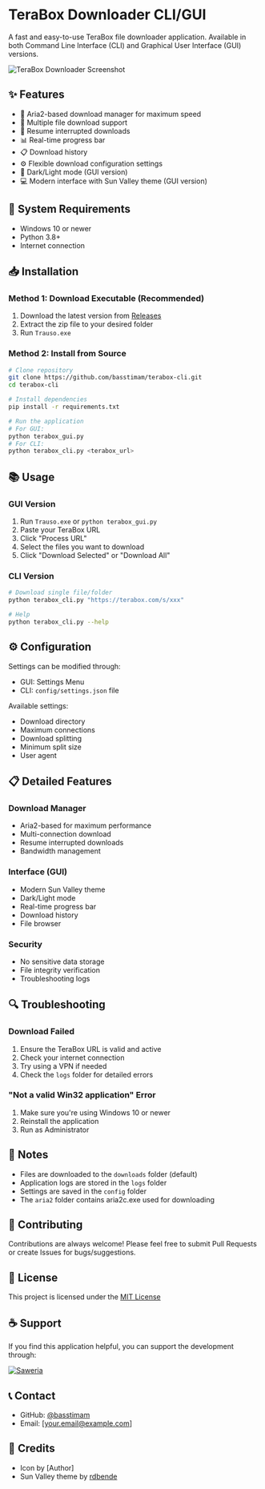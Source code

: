 # TeraBox Downloader CLI/GUI

A fast and easy-to-use TeraBox file downloader application. Available in both Command Line Interface (CLI) and Graphical User Interface (GUI) versions.

![TeraBox Downloader Screenshot](screenshots/app.png)

## ✨ Features

- 🚀 Aria2-based download manager for maximum speed
- 📂 Multiple file download support
- 🎯 Resume interrupted downloads
- 📊 Real-time progress bar
- 📋 Download history
- ⚙️ Flexible download configuration settings
- 🌙 Dark/Light mode (GUI version)
- 💻 Modern interface with Sun Valley theme (GUI version)

## 🔧 System Requirements

- Windows 10 or newer
- Python 3.8+
- Internet connection

## 📥 Installation

### Method 1: Download Executable (Recommended)

1. Download the latest version from [Releases](https://github.com/basstimam/terabox-cli/releases)
2. Extract the zip file to your desired folder
3. Run `Trauso.exe`

### Method 2: Install from Source

```bash
# Clone repository
git clone https://github.com/basstimam/terabox-cli.git
cd terabox-cli

# Install dependencies
pip install -r requirements.txt

# Run the application
# For GUI:
python terabox_gui.py
# For CLI:
python terabox_cli.py <terabox_url>
```

## 📚 Usage

### GUI Version

1. Run `Trauso.exe` or `python terabox_gui.py`
2. Paste your TeraBox URL
3. Click "Process URL"
4. Select the files you want to download
5. Click "Download Selected" or "Download All"

### CLI Version

```bash
# Download single file/folder
python terabox_cli.py "https://terabox.com/s/xxx"

# Help
python terabox_cli.py --help
```

## ⚙️ Configuration

Settings can be modified through:
- GUI: Settings Menu
- CLI: `config/settings.json` file

Available settings:
- Download directory
- Maximum connections
- Download splitting
- Minimum split size
- User agent

## 📋 Detailed Features

### Download Manager
- Aria2-based for maximum performance
- Multi-connection download
- Resume interrupted downloads
- Bandwidth management

### Interface (GUI)
- Modern Sun Valley theme
- Dark/Light mode
- Real-time progress bar
- Download history
- File browser

### Security
- No sensitive data storage
- File integrity verification
- Troubleshooting logs

## 🔍 Troubleshooting

### Download Failed
1. Ensure the TeraBox URL is valid and active
2. Check your internet connection
3. Try using a VPN if needed
4. Check the `logs` folder for detailed errors

### "Not a valid Win32 application" Error
1. Make sure you're using Windows 10 or newer
2. Reinstall the application
3. Run as Administrator

## 📝 Notes

- Files are downloaded to the `downloads` folder (default)
- Application logs are stored in the `logs` folder
- Settings are saved in the `config` folder
- The `aria2` folder contains aria2c.exe used for downloading

## 🤝 Contributing

Contributions are always welcome! Please feel free to submit Pull Requests or create Issues for bugs/suggestions.

## 📄 License

This project is licensed under the [MIT License](LICENSE)

## ☕ Support

If you find this application helpful, you can support the development through:

[![Saweria](https://img.shields.io/badge/Saweria-Support%20via%20Saweria-orange)](https://saweria.co/arumam)

## 📞 Contact

- GitHub: [@basstimam](https://github.com/basstimam)
- Email: [your.email@example.com]

## 🙏 Credits

- Icon by [Author]
- Sun Valley theme by [rdbende](https://github.com/rdbende/Sun-Valley-ttk-theme) 